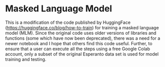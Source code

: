 # Masked Language Model
This is a modification of the code published by HuggingFace (https://huggingface.co/blog/how-to-train) for training a masked language model (MLM). Since the original code uses older versions of libraries and functions (some which have now been deprecated), there was a need for a newer notebook and I hope that others find this code useful. Further, to ensure that a user can execute all the steps using a free Google Colab account, only a subset of the original Esperanto data set is used for model training and testing.
